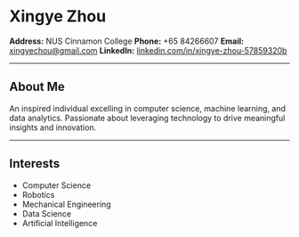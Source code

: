 # Xingye Zhou

**Address:** NUS Cinnamon College
**Phone:** +65 84266607
**Email:** [xingyechou@gmail.com](mailto:xingyechou@gmail.com)
**LinkedIn:** [linkedin.com/in/xingye-zhou-57859320b](https://linkedin.com/in/xingye-zhou-57859320b)

---

## About Me
An inspired individual excelling in computer science, machine learning, and data analytics. Passionate about leveraging technology to drive meaningful insights and innovation.

---

## Interests

* Computer Science
* Robotics
* Mechanical Engineering
* Data Science
* Artificial Intelligence